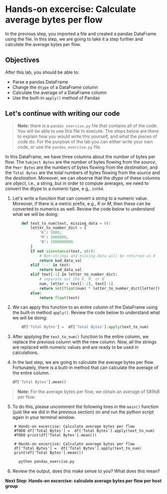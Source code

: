 # Hands-on excercise: Calculate average bytes per flow
In the previous step, you imported a file and created a pandas DataFrame using the file. In this step, we are going to take it a step further and calculate the average bytes per flow.

## Objectives

After this lab, you should be able to:

* Parse a pandas DataFrame
* Change the `dtype` of a DataFrame column
* Calculate the average of a DataFrame column
* Use the built-in `apply()` method of Pandas


## Let's continue with writing our code

> **Note**: there is a `pandas_exercise.py` file that contains all of the code. You will be able to use this file to execute. The steps below are there to explain how you would write this yourself, and what the pieces of code do. For the purpose of the lab you can either write your own code, or use the `pandas_exercise.py` file.

In this DataFrame, we have three columns about the number of bytes per flow. The `Subject Bytes` are the number of bytes flowing from the _source_, the `Peer Bytes` are the numbers of bytes flowing from the _destination_, and the `Total Bytes` are the total numbers of bytes flowing from the _source_ and the _destination_. Moreover, we can observe that the _dtype_ of these columns are _object_, i.e., a string, but in order to compute averages, we need to convert the dtype to a _numeric_ type, e.g,. `int64`. 

1. Let's write a function that can convert a string to a numeric value. Moreover, if there is a metric prefix, e.g., _K_ or _M_, then these can be converted to numerics as well. Review the code below to understand what we will be doing:

    ```python
        def text_to_num(text, missing_data = 0):
            letter_to_number_dict = {
                'K': 1000,
                'M': 1000000,
                'B': 1000000000
            }
            if not isinstance(text, str):
                # Non-strings and missing data will be returned as 0
                return bad_data_val
            elif '--' in text:
                return bad_data_val
            elif text[-1] in letter_to_number_dict:
                # separate out the K, M, or B
                num, letter = text[:-2], text[-1]
                return int(float(num) * letter_to_number_dict[letter])
            else:
                return float(text)
    ```

2. We can apply this function to an entire column of the DataFrame using the built-in method `apply()`. Review the code below to understand what we will be doing:

    ```python
        df['Total Bytes'] =  df['Total Bytes'].apply(text_to_num)
    ```
3. After applying the `text_to_num()` function to the entire column, we replace the previous column with the new column. Now, all the strings are replaced with numeric values and are ready to be used in calculations. 

4. In the last step, we are going to calculate the average bytes per flow. Fortunately, there is a built-in method that can calculate the average of the entire column. 
    
    ```python
    df['Total Bytes'].mean()
    ```
> **Note:** For the average bytes per flow, we obtain an average of 589kB per flow. 

5. To do this, please uncomment the following lines in the `main()` function (just like we did in the previous section) on and run the python script again in your terminal window. 

```
    # Hands-on excercise: Calculate average bytes per flow
    #TODO df['Total Bytes'] =  df['Total Bytes'].apply(text_to_num)
    #TODO print(df['Total Bytes'].mean())
```

```
    # Hands-on excercise: Calculate average bytes per flow
    df['Total Bytes'] =  df['Total Bytes'].apply(text_to_num)
    print(df['Total Bytes'].mean())
```

```bash
      python pandas_exercise.py
```

6. Review the output, does this make sense to you? What does this mean?

**Next Step: Hands-on excercise: calculate average bytes per flow per host group**
